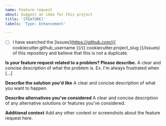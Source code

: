 ```yaml
---
name: Feature request
about: Suggest an idea for this project
title: '[FEATURE]'
labels: 'Type: Enhancement'

---
```


- [ ] I have searched the [issues](https://github.com/{{ cookiecutter.github_username }}/{{ cookiecutter.project_slug }}/issues) of this repository and believe that this is not a duplicate.

**Is your feature request related to a problem? Please describe.**
A clear and concise description of what the problem is. Ex. I'm always frustrated when [...]

**Describe the solution you'd like**
A clear and concise description of what you want to happen.

**Describe alternatives you've considered**
A clear and concise description of any alternative solutions or features you've considered.

**Additional context**
Add any other context or screenshots about the feature request here.
